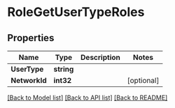 # RoleGetUserTypeRoles

## Properties

Name | Type | Description | Notes
------------ | ------------- | ------------- | -------------
**UserType** | **string** |  | 
**NetworkId** | **int32** |  | [optional] 

[[Back to Model list]](../README.md#documentation-for-models) [[Back to API list]](../README.md#documentation-for-api-endpoints) [[Back to README]](../README.md)


